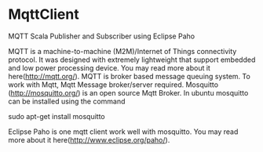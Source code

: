 MqttClient
==========

MQTT Scala Publisher and Subscriber using Eclipse Paho


MQTT is a machine-to-machine (M2M)/Internet of Things connectivity protocol. 
It was designed with extremely lightweight that support embedded and low power processing device. You may read more about it here(http://mqtt.org/). 
MQTT is broker based message queuing system. To work with Mqtt, Mqtt Message broker/server required. 
Mosquitto (http://mosquitto.org/) is an open source Mqtt Broker. 
In ubuntu mosquitto can be installed using the command 

sudo apt-get install mosquitto

Eclipse Paho is one mqtt client work well with mosquitto. You may read more about it here(http://www.eclipse.org/paho/).

